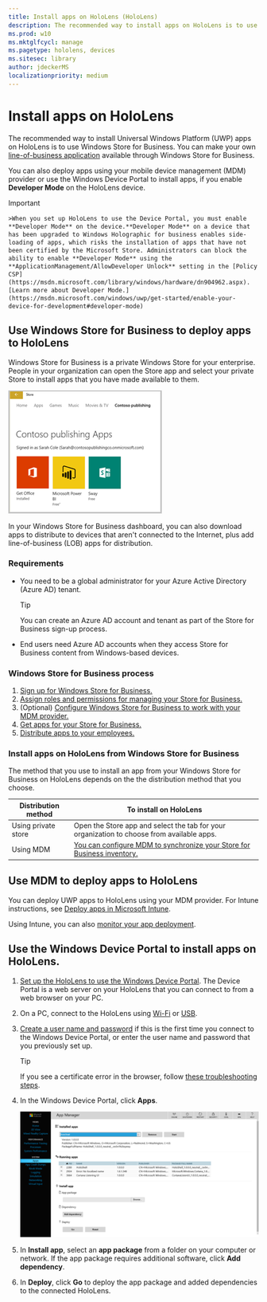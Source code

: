 ```yaml
---
title: Install apps on HoloLens (HoloLens)
description: The recommended way to install apps on HoloLens is to use Windows Store for Business.
ms.prod: w10
ms.mktglfcycl: manage
ms.pagetype: hololens, devices
ms.sitesec: library
author: jdeckerMS
localizationpriority: medium
---
```


# Install apps on HoloLens

The recommended way to install Universal Windows Platform (UWP) apps on HoloLens is to use Windows Store for Business. You can make your own [line-of-business application](https://technet.microsoft.com/itpro/windows/manage/working-with-line-of-business-apps) available through Windows Store for Business.

You can also deploy apps using your mobile device management (MDM) provider or use the Windows Device Portal to install apps, if you enable **Developer Mode** on the HoloLens device.

>[!IMPORTANT]
    >When you set up HoloLens to use the Device Portal, you must enable **Developer Mode** on the device.**Developer Mode** on a device that has been upgraded to Windows Holographic for business enables side-loading of apps, which risks the installation of apps that have not been certified by the Microsoft Store. Administrators can block the ability to enable **Developer Mode** using the **ApplicationManagement/AllowDeveloper Unlock** setting in the [Policy CSP](https://msdn.microsoft.com/library/windows/hardware/dn904962.aspx). [Learn more about Developer Mode.](https://msdn.microsoft.com/windows/uwp/get-started/enable-your-device-for-development#developer-mode)

## Use Windows Store for Business to deploy apps to HoloLens

Windows Store for Business is a private Windows Store for your enterprise. People in your organization can open the Store app and select your private Store to install apps that you have made available to them. 

![How Windows Store for Business appears in Store app](images/wsfb-private.png)

In your Windows Store for Business dashboard, you can also download apps to distribute to devices that aren't connected to the Internet, plus add line-of-business (LOB) apps for distribution. 

### Requirements

- You need to be a global administrator for your Azure Active Directory (Azure AD) tenant. 

    >[!TIP]
    >You can create an Azure AD account and tenant as part of the Store for Business sign-up process.
     
- End users need Azure AD accounts when they access Store for Business content from Windows-based devices.

### Windows Store for Business process

1. [Sign up for Windows Store for Business.](https://technet.microsoft.com/itpro/windows/manage/sign-up-windows-store-for-business)
2. [Assign roles and permissions for managing your Store for Business.](https://technet.microsoft.com/itpro/windows/manage/roles-and-permissions-windows-store-for-business)
3. (Optional) [Configure Windows Store for Business to work with your MDM provider.](https://technet.microsoft.com/itpro/windows/manage/configure-mdm-provider-windows-store-for-business)
3. [Get apps for your Store for Business.](https://technet.microsoft.com/itpro/windows/manage/acquire-apps-windows-store-for-business)
4. [Distribute apps to your employees.](https://technet.microsoft.com/itpro/windows/manage/distribute-apps-to-your-employees-windows-store-for-business)

### Install apps on HoloLens from Windows Store for Business

The method that you use to install an app from your Windows Store for Business on HoloLens depends on the the distribution method that you choose.

| Distribution method | To install on HoloLens|
| --- | --- |
| Using private store | Open the Store app and select the tab for your organization to choose from available apps.  |
| Using MDM | [You can configure MDM to synchronize your Store for Business inventory.](https://technet.microsoft.com/itpro/windows/manage/distribute-apps-with-management-tool)  |



## Use MDM to deploy apps to HoloLens

You can deploy UWP apps to HoloLens using your MDM provider. For Intune instructions, see [Deploy apps in Microsoft Intune](https://docs.microsoft.com/intune/deploy-use/add-apps).

Using Intune, you can also [monitor your app deployment](https://docs.microsoft.com/intune/deploy-use/monitor-apps-in-microsoft-intune).


## Use the Windows Device Portal to install apps on HoloLens.

1. [Set up the HoloLens to use the Windows Device Portal](https://developer.microsoft.com/windows/holographic/using_the_windows_device_portal#setting_up_hololens_to_use_windows_device_portal). The Device Portal is a web server on your HoloLens that you can connect to from a web browser on your PC. 

2. On a PC, connect to the HoloLens using [Wi-Fi](https://developer.microsoft.com/windows/holographic/Using_the_Windows_Device_Portal.html#connecting_over_wi-fi) or [USB](https://developer.microsoft.com/windows/holographic/Using_the_Windows_Device_Portal.html#connecting_over_usb).

3. [Create a user name and password](https://developer.microsoft.com/windows/holographic/Using_the_Windows_Device_Portal.html#creating_a_username_and_password) if this is the first time you connect to the Windows Device Portal, or enter the user name and password that you previously set up.

    >[!TIP]
    >If you see a certificate error in the browser, follow [these troubleshooting steps](https://developer.microsoft.com/windows/holographic/Using_the_Windows_Device_Portal.html#security_certificate). 

4. In the Windows Device Portal, click **Apps**.

    ![App Manager](images/apps.png)
    
5. In **Install app**, select an **app package** from a folder on your computer or network. If the app package requires additional software, click **Add dependency**.

6. In **Deploy**, click **Go** to deploy the app package and added dependencies to the connected HoloLens.






